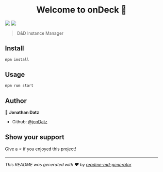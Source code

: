 <h1 align="center">Welcome to onDeck 👋</h1>

<p>
  <img src="https://travis-ci.org/jonDatz/onDeck.svg?branch=master" />
  <img src="https://img.shields.io/badge/version-0.0.1-blue.svg?cacheSeconds=2592000" />
</p>


> D&amp;D Instance Manager

## Install

```sh
npm install
```

## Usage

```sh
npm run start
```

## Author

👤 **Jonathan Datz**

* Github: [@jonDatz](https://github.com/jonDatz)

## Show your support

Give a ⭐️ if you enjoyed this project!

***
_This README was generated with ❤️ by [readme-md-generator](https://github.com/kefranabg/readme-md-generator)_